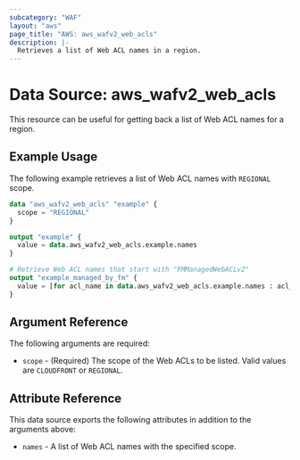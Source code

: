 ```yaml
---
subcategory: "WAF"
layout: "aws"
page_title: "AWS: aws_wafv2_web_acls"
description: |-
  Retrieves a list of Web ACL names in a region.
---
```


# Data Source: aws_wafv2_web_acls

This resource can be useful for getting back a list of Web ACL names for a region.

## Example Usage

The following example retrieves a list of Web ACL names with `REGIONAL` scope.

```terraform
data "aws_wafv2_web_acls" "example" {
  scope = "REGIONAL"
}

output "example" {
  value = data.aws_wafv2_web_acls.example.names
}

# Retrieve Web ACL names that start with "FMManagedWebACLv2"
output "example_managed_by_fm" {
  value = [for acl_name in data.aws_wafv2_web_acls.example.names : acl_name if startswith(acl_name, "FMManagedWebACLv2")]
}
```

## Argument Reference

The following arguments are required:

* `scope` - (Required) The scope of the Web ACLs to be listed. Valid values are `CLOUDFRONT` or `REGIONAL`.

## Attribute Reference

This data source exports the following attributes in addition to the arguments above:

* `names` - A list of Web ACL names with the specified scope.

